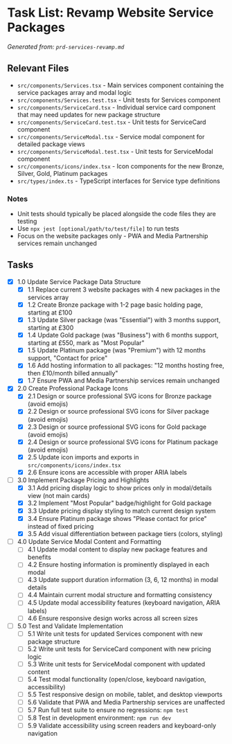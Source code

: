 # Task List: Revamp Website Service Packages

*Generated from: `prd-services-revamp.md`*

## Relevant Files

- `src/components/Services.tsx` - Main services component containing the service packages array and modal logic
- `src/components/Services.test.tsx` - Unit tests for Services component
- `src/components/ServiceCard.tsx` - Individual service card component that may need updates for new package structure
- `src/components/ServiceCard.test.tsx` - Unit tests for ServiceCard component
- `src/components/ServiceModal.tsx` - Service modal component for detailed package views
- `src/components/ServiceModal.test.tsx` - Unit tests for ServiceModal component
- `src/components/icons/index.tsx` - Icon components for the new Bronze, Silver, Gold, Platinum packages
- `src/types/index.ts` - TypeScript interfaces for Service type definitions

### Notes

- Unit tests should typically be placed alongside the code files they are testing
- Use `npx jest [optional/path/to/test/file]` to run tests
- Focus on the website packages only - PWA and Media Partnership services remain unchanged

## Tasks

- [x] 1.0 Update Service Package Data Structure
  - [x] 1.1 Replace current 3 website packages with 4 new packages in the services array
  - [x] 1.2 Create Bronze package with 1-2 page basic holding page, starting at £100
  - [x] 1.3 Update Silver package (was "Essential") with 3 months support, starting at £300
  - [x] 1.4 Update Gold package (was "Business") with 6 months support, starting at £550, mark as "Most Popular"
  - [x] 1.5 Update Platinum package (was "Premium") with 12 months support, "Contact for price"
  - [x] 1.6 Add hosting information to all packages: "12 months hosting free, then £10/month billed annually"
  - [x] 1.7 Ensure PWA and Media Partnership services remain unchanged

- [x] 2.0 Create Professional Package Icons
  - [x] 2.1 Design or source professional SVG icons for Bronze package (avoid emojis)
  - [x] 2.2 Design or source professional SVG icons for Silver package (avoid emojis)
  - [x] 2.3 Design or source professional SVG icons for Gold package (avoid emojis)
  - [x] 2.4 Design or source professional SVG icons for Platinum package (avoid emojis)
  - [x] 2.5 Update icon imports and exports in `src/components/icons/index.tsx`
  - [x] 2.6 Ensure icons are accessible with proper ARIA labels

- [ ] 3.0 Implement Package Pricing and Highlights
  - [x] 3.1 Add pricing display logic to show prices only in modal/details view (not main cards)
  - [x] 3.2 Implement "Most Popular" badge/highlight for Gold package
  - [x] 3.3 Update pricing display styling to match current design system
  - [x] 3.4 Ensure Platinum package shows "Please contact for price" instead of fixed pricing
  - [x] 3.5 Add visual differentiation between package tiers (colors, styling)

- [ ] 4.0 Update Service Modal Content and Formatting
  - [ ] 4.1 Update modal content to display new package features and benefits
  - [ ] 4.2 Ensure hosting information is prominently displayed in each modal
  - [ ] 4.3 Update support duration information (3, 6, 12 months) in modal details
  - [ ] 4.4 Maintain current modal structure and formatting consistency
  - [ ] 4.5 Update modal accessibility features (keyboard navigation, ARIA labels)
  - [ ] 4.6 Ensure responsive design works across all screen sizes

- [ ] 5.0 Test and Validate Implementation
  - [ ] 5.1 Write unit tests for updated Services component with new package structure
  - [ ] 5.2 Write unit tests for ServiceCard component with new pricing logic
  - [ ] 5.3 Write unit tests for ServiceModal component with updated content
  - [ ] 5.4 Test modal functionality (open/close, keyboard navigation, accessibility)
  - [ ] 5.5 Test responsive design on mobile, tablet, and desktop viewports
  - [ ] 5.6 Validate that PWA and Media Partnership services are unaffected
  - [ ] 5.7 Run full test suite to ensure no regressions: `npm test`
  - [ ] 5.8 Test in development environment: `npm run dev`
  - [ ] 5.9 Validate accessibility using screen readers and keyboard-only navigation
